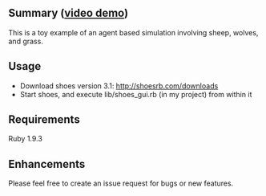 ## Summary ([video demo](http://execdd17.github.com/toy_agent_sim))

This is a toy example of an agent based simulation involving sheep, wolves, and grass. 

## Usage

* Download shoes version 3.1: http://shoesrb.com/downloads
* Start shoes, and execute lib/shoes_gui.rb (in my project) from within it

## Requirements

Ruby 1.9.3

## Enhancements

Please feel free to create an issue request for bugs or new features. 
